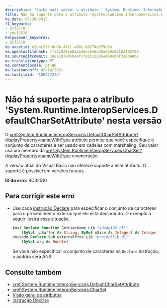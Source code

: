 ```yaml
---
description: "Saiba mais sobre: o atributo ' System. Runtime. InteropServices. DefaultCharSetAttribute ' não tem suporte nesta versão"
title: Não há suporte para o atributo 'System.Runtime.InteropServices.DefaultCharSetAttribute' nesta versão
ms.date: 07/20/2015
f1_keywords:
- bc32510
- vbc32510
helpviewer_keywords:
- BC32510
ms.assetid: e2eec233-6e0b-4f2f-a801-b0274e579c0e
ms.openlocfilehash: 1fa218381e85aa4eec6e6ad0aa60c981b3492789
ms.sourcegitcommit: 10e719780594efc781b15295e499c66f316068b8
ms.translationtype: MT
ms.contentlocale: pt-BR
ms.lasthandoff: 02/14/2021
ms.locfileid: "100477275"
---
```

# <a name="attribute-systemruntimeinteropservicesdefaultcharsetattribute-is-not-supported-in-this-version"></a>Não há suporte para o atributo 'System.Runtime.InteropServices.DefaultCharSetAttribute' nesta versão

O <xref:System.Runtime.InteropServices.DefaultCharSetAttribute?displayProperty=nameWithType> atributo permite que você especifique o conjunto de caracteres a ser usado em cadeias com marshaling. Seu valor usa um membro da <xref:System.Runtime.InteropServices.CharSet?displayProperty=nameWithType> enumeração.  
  
 A versão atual do Visual Basic não oferece suporte a este atributo. O suporte é possível em versões futuras.  
  
 **ID do erro:** BC32510  
  
## <a name="to-correct-this-error"></a>Para corrigir este erro  
  
- Use cada [instrução Declare](../language-reference/statements/declare-statement.md) para especificar o conjunto de caracteres para o procedimento externo que ele está declarando. O exemplo a seguir ilustra essa situação.  
  
    ```vb  
    Ansi Declare Function GetUserName Lib "advapi32.dll" _  
        (ByVal lpBuffer As String, ByRef nSize As Integer) As Integer  
    Unicode Declare Sub externalProc Lib "projectlib.dll" _  
        (ByVal arg As Double)  
    ```  
  
     Se você não especificar o conjunto de caracteres na `Declare` instrução, o padrão será ANSI.  
  
## <a name="see-also"></a>Consulte também

- <xref:System.Runtime.InteropServices.DefaultCharSetAttribute>
- <xref:System.Runtime.InteropServices.CharSet>
- [Visão geral de atributos](../programming-guide/concepts/attributes/index.md)
- [Instrução Declare](../language-reference/statements/declare-statement.md)
